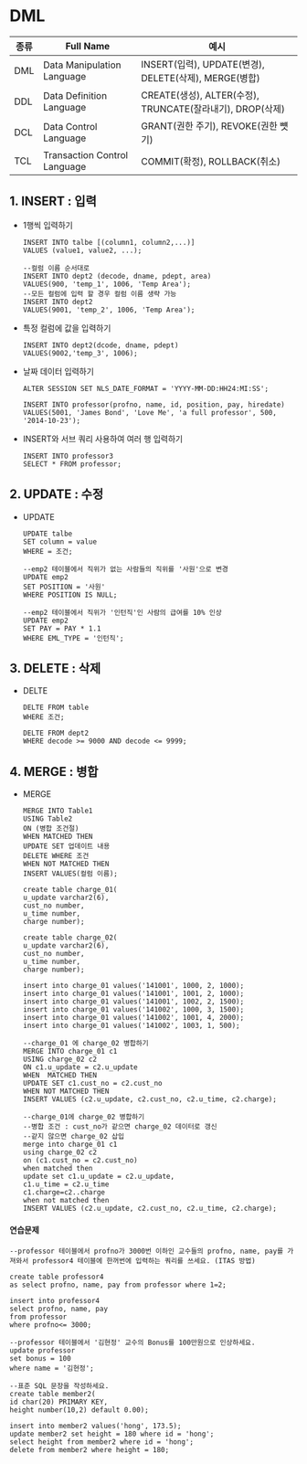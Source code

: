 # DML

| 종류 | Full Name                    | 예시                                                      |
| ---- | ---------------------------- | --------------------------------------------------------- |
| DML  | Data Manipulation Language   | INSERT(입력), UPDATE(변경), DELETE(삭제), MERGE(병합)     |
| DDL  | Data Definition Language     | CREATE(생성), ALTER(수정), TRUNCATE(잘라내기), DROP(삭제) |
| DCL  | Data Control Language        | GRANT(권한 주기), REVOKE(권한 뻇기)                       |
| TCL  | Transaction Control Language | COMMIT(확정), ROLLBACK(취소)                              |

## 1. INSERT : 입력

* 1행씩 입력하기

  ```plsql
  INSERT INTO talbe [(column1, column2,...)]
  VALUES (value1, value2, ...);
  
  --컬럼 이름 순서대로
  INSERT INTO dept2 (decode, dname, pdept, area)
  VALUES(900, 'temp_1', 1006, 'Temp Area');
  --모든 컬럼에 입력 할 경우 컬럼 이름 생략 가능
  INSERT INTO dept2
  VALUES(9001, 'temp_2', 1006, 'Temp Area');
  ```

* 특정 컬럼에 값을 입력하기

  ```plsql
  INSERT INTO dept2(dcode, dname, pdept)
  VALUES(9002,'temp_3', 1006);
  ```

* 날짜 데이터 입력하기

  ```plsql
  ALTER SESSION SET NLS_DATE_FORMAT = 'YYYY-MM-DD:HH24:MI:SS';
  
  INSERT INTO professor(profno, name, id, position, pay, hiredate)
  VALUES(5001, 'James Bond', 'Love Me', 'a full professor', 500, '2014-10-23');
  ```

* INSERT와 서브 쿼리 사용하여 여러 행 입력하기

  ```plsql
  INSERT INTO professor3
  SELECT * FROM professor;
  ```



## 2. UPDATE : 수정

* UPDATE	

  ```plsql
  UPDATE talbe
  SET column = value
  WHERE = 조건;
  ```

  ```plsql
  --emp2 테이블에서 직위가 없는 사람들의 직위를 '사원'으로 변경
  UPDATE emp2
  SET POSITION = '사원'
  WHERE POSITION IS NULL;
  
  --emp2 테이블에서 직위가 '인턴직'인 사람의 급여를 10% 인상
  UPDATE emp2
  SET PAY = PAY * 1.1
  WHERE EML_TYPE = '인턴직';
  ```

  

## 3. DELETE : 삭제

* DELTE

  ```plsql
  DELTE FROM table
  WHERE 조건;
  ```

  ```plsql
  DELTE FROM dept2
  WHERE decode >= 9000 AND decode <= 9999;
  ```

  

## 4. MERGE : 병합

* MERGE

  ```plsql
  MERGE INTO Table1
  USING Table2
  ON (병합 조건절)
  WHEN MATCHED THEN
  UPDATE SET 업데이트 내용
  DELETE WHERE 조건
  WHEN NOT MATCHED THEN
  INSERT VALUES(컬럼 이름);
  ```

  ```plsql
  create table charge_01(
  u_update varchar2(6),
  cust_no number, 
  u_time number,
  charge number);
  
  create table charge_02(
  u_update varchar2(6),
  cust_no number, 
  u_time number,
  charge number);
  
  insert into charge_01 values('141001', 1000, 2, 1000);
  insert into charge_01 values('141001', 1001, 2, 1000);
  insert into charge_01 values('141001', 1002, 2, 1500);
  insert into charge_01 values('141002', 1000, 3, 1500);
  insert into charge_01 values('141002', 1001, 4, 2000);
  insert into charge_01 values('141002', 1003, 1, 500);
  
  --charge_01 에 charge_02 병합하기
  MERGE INTO charge_01 c1
  USING charge_02 c2
  ON c1.u_update = c2.u_update
  WHEN  MATCHED THEN
  UPDATE SET c1.cust_no = c2.cust_no
  WHEN NOT MATCHED THEN
  INSERT VALUES (c2.u_update, c2.cust_no, c2.u_time, c2.charge);
  
  --charge_01에 charge_02 병합하기
  --병합 조건 : cust_no가 같으면 charge_02 데이터로 갱신
  --같지 않으면 charge_02 삽입
  merge into charge_01 c1
  using charge_02 c2
  on (c1.cust_no = c2.cust_no)
  when matched then
  update set c1.u_update = c2.u_update,
  c1.u_time = c2.u_time
  c1.charge=c2..charge
  when not matched then
  INSERT VALUES (c2.u_update, c2.cust_no, c2.u_time, c2.charge);
  ```

  

#### 연습문제

```plsql
--professor 테이블에서 profno가 3000번 이하인 교수들의 profno, name, pay를 가져와서 professor4 테이블에 한꺼번에 입력하는 쿼리를 쓰세요. (ITAS 방법)

create table professor4
as select profno, name, pay from professor where 1=2;

insert into professor4
select profno, name, pay
from professor
where profno<= 3000;
```

```plsql
--professor 테이블에서 '김현정' 교수의 Bonus를 100만원으로 인상하세요.
update professor
set bonus = 100
where name = '김현정';
```

```plsql
--표준 SQL 문장을 작성하세요.
create table member2(
id char(20) PRIMARY KEY,
height number(10,2) default 0.00);

insert into member2 values('hong', 173.5);
update member2 set height = 180 where id = 'hong';
select height from member2 where id = 'hong';
delete from member2 where height = 180;
```

